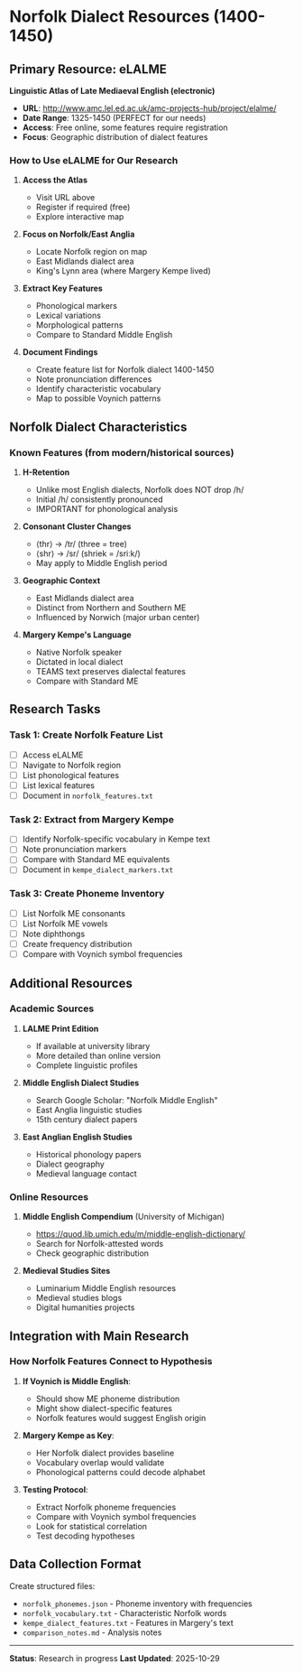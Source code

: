 # Norfolk Dialect Resources (1400-1450)

## Primary Resource: eLALME

**Linguistic Atlas of Late Mediaeval English (electronic)**

- **URL**: http://www.amc.lel.ed.ac.uk/amc-projects-hub/project/elalme/
- **Date Range**: 1325-1450 (PERFECT for our needs)
- **Access**: Free online, some features require registration
- **Focus**: Geographic distribution of dialect features

### How to Use eLALME for Our Research

1. **Access the Atlas**
   - Visit URL above
   - Register if required (free)
   - Explore interactive map

2. **Focus on Norfolk/East Anglia**
   - Locate Norfolk region on map
   - East Midlands dialect area
   - King's Lynn area (where Margery Kempe lived)

3. **Extract Key Features**
   - Phonological markers
   - Lexical variations
   - Morphological patterns
   - Compare to Standard Middle English

4. **Document Findings**
   - Create feature list for Norfolk dialect 1400-1450
   - Note pronunciation differences
   - Identify characteristic vocabulary
   - Map to possible Voynich patterns

## Norfolk Dialect Characteristics

### Known Features (from modern/historical sources)

1. **H-Retention**
   - Unlike most English dialects, Norfolk does NOT drop /h/
   - Initial /h/ consistently pronounced
   - IMPORTANT for phonological analysis

2. **Consonant Cluster Changes**
   - ⟨thr⟩ → /tr/ (three = tree)
   - ⟨shr⟩ → /sr/ (shriek = /sriːk/)
   - May apply to Middle English period

3. **Geographic Context**
   - East Midlands dialect area
   - Distinct from Northern and Southern ME
   - Influenced by Norwich (major urban center)

4. **Margery Kempe's Language**
   - Native Norfolk speaker
   - Dictated in local dialect
   - TEAMS text preserves dialectal features
   - Compare with Standard ME

## Research Tasks

### Task 1: Create Norfolk Feature List
- [ ] Access eLALME
- [ ] Navigate to Norfolk region
- [ ] List phonological features
- [ ] List lexical features
- [ ] Document in `norfolk_features.txt`

### Task 2: Extract from Margery Kempe
- [ ] Identify Norfolk-specific vocabulary in Kempe text
- [ ] Note pronunciation markers
- [ ] Compare with Standard ME equivalents
- [ ] Document in `kempe_dialect_markers.txt`

### Task 3: Create Phoneme Inventory
- [ ] List Norfolk ME consonants
- [ ] List Norfolk ME vowels
- [ ] Note diphthongs
- [ ] Create frequency distribution
- [ ] Compare with Voynich symbol frequencies

## Additional Resources

### Academic Sources

1. **LALME Print Edition**
   - If available at university library
   - More detailed than online version
   - Complete linguistic profiles

2. **Middle English Dialect Studies**
   - Search Google Scholar: "Norfolk Middle English"
   - East Anglia linguistic studies
   - 15th century dialect papers

3. **East Anglian English Studies**
   - Historical phonology papers
   - Dialect geography
   - Medieval language contact

### Online Resources

1. **Middle English Compendium** (University of Michigan)
   - https://quod.lib.umich.edu/m/middle-english-dictionary/
   - Search for Norfolk-attested words
   - Check geographic distribution

2. **Medieval Studies Sites**
   - Luminarium Middle English resources
   - Medieval studies blogs
   - Digital humanities projects

## Integration with Main Research

### How Norfolk Features Connect to Hypothesis

1. **If Voynich is Middle English**:
   - Should show ME phoneme distribution
   - Might show dialect-specific features
   - Norfolk features would suggest English origin

2. **Margery Kempe as Key**:
   - Her Norfolk dialect provides baseline
   - Vocabulary overlap would validate
   - Phonological patterns could decode alphabet

3. **Testing Protocol**:
   - Extract Norfolk phoneme frequencies
   - Compare with Voynich symbol frequencies
   - Look for statistical correlation
   - Test decoding hypotheses

## Data Collection Format

Create structured files:
- `norfolk_phonemes.json` - Phoneme inventory with frequencies
- `norfolk_vocabulary.txt` - Characteristic Norfolk words
- `kempe_dialect_features.txt` - Features in Margery's text
- `comparison_notes.md` - Analysis notes

---

**Status**: Research in progress
**Last Updated**: 2025-10-29
